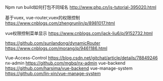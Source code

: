 Npm run build如何打包不同域名
http://www.php.cn/js-tutorial-395020.html

基于vuex, vue-router,vuex的权限控制
https://www.cnblogs.com/zhengrunlin/p/8981017.html

vue权限控制菜单显示
https://www.cnblogs.com/jack-liu6/p/9152732.html

https://github.com/sunlandong/dynamicRouter
https://www.cnblogs.com/morang/p/9461186.html

Vue-Access-Control
https://blog.csdn.net/gitchat/article/details/78849246
nx-admin
https://github.com/mgbq/nx-admin
vue-backend
https://github.com/harsima/vue-backend
vue-manage-system
https://github.com/lin-xin/vue-manage-system
